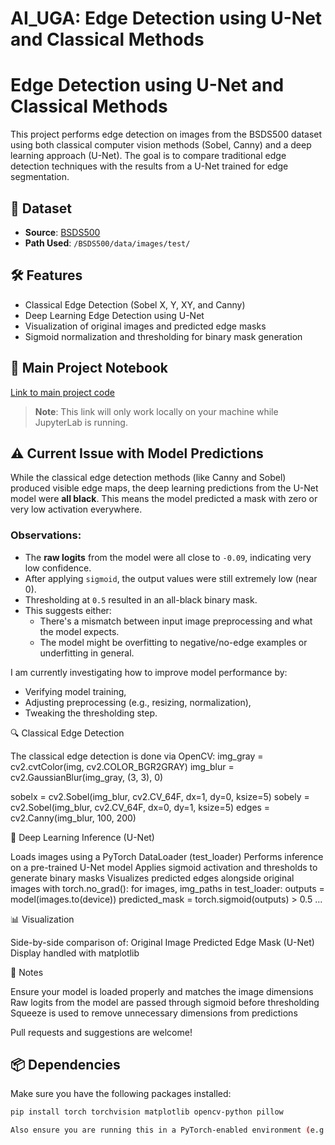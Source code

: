 # AI_UGA: Edge Detection using U-Net and Classical Methods
# Edge Detection using U-Net and Classical Methods

This project performs edge detection on images from the BSDS500 dataset using both classical computer vision methods (Sobel, Canny) and a deep learning approach (U-Net). The goal is to compare traditional edge detection techniques with the results from a U-Net trained for edge segmentation.

## 📁 Dataset

- **Source**: [BSDS500](https://www2.eecs.berkeley.edu/Research/Projects/CS/vision/bsds/)
- **Path Used**: `/BSDS500/data/images/test/`

## 🛠️ Features

- Classical Edge Detection (Sobel X, Y, XY, and Canny)
- Deep Learning Edge Detection using U-Net
- Visualization of original images and predicted edge masks
- Sigmoid normalization and thresholding for binary mask generation


## 🔗 Main Project Notebook
 [Link to main project code](http://localhost:8888/lab/tree/AI_UGA/AIUGA_assin1.ipynb)
 > **Note**: This link will only work locally on your machine while JupyterLab is running.

## ⚠️ Current Issue with Model Predictions

While the classical edge detection methods (like Canny and Sobel) produced visible edge maps, the deep learning predictions from the U-Net model were **all black**. This means the model predicted a mask with zero or very low activation everywhere.

### Observations:
- The **raw logits** from the model were all close to `-0.09`, indicating very low confidence.
- After applying `sigmoid`, the output values were still extremely low (near 0).
- Thresholding at `0.5` resulted in an all-black binary mask.
- This suggests either:
  - There's a mismatch between input image preprocessing and what the model expects.
  - The model might be overfitting to negative/no-edge examples or underfitting in general.

I am currently investigating how to improve model performance by:
- Verifying model training,
- Adjusting preprocessing (e.g., resizing, normalization),
- Tweaking the thresholding step.

🔍 Classical Edge Detection

The classical edge detection is done via OpenCV:
img_gray = cv2.cvtColor(img, cv2.COLOR_BGR2GRAY)
img_blur = cv2.GaussianBlur(img_gray, (3, 3), 0)

sobelx = cv2.Sobel(img_blur, cv2.CV_64F, dx=1, dy=0, ksize=5)
sobely = cv2.Sobel(img_blur, cv2.CV_64F, dx=0, dy=1, ksize=5)
edges = cv2.Canny(img_blur, 100, 200)

🧠 Deep Learning Inference (U-Net)

Loads images using a PyTorch DataLoader (test_loader)
Performs inference on a pre-trained U-Net model
Applies sigmoid activation and thresholds to generate binary masks
Visualizes predicted edges alongside original images
with torch.no_grad():
    for images, img_paths in test_loader:
        outputs = model(images.to(device))
        predicted_mask = torch.sigmoid(outputs) > 0.5
        ...

📊 Visualization

Side-by-side comparison of:
Original Image
Predicted Edge Mask (U-Net)
Display handled with matplotlib

📝 Notes

Ensure your model is loaded properly and matches the image dimensions
Raw logits from the model are passed through sigmoid before thresholding
Squeeze is used to remove unnecessary dimensions from predictions

Pull requests and suggestions are welcome!

## 📦 Dependencies
Make sure you have the following packages installed:
```bash
pip install torch torchvision matplotlib opencv-python pillow

Also ensure you are running this in a PyTorch-enabled environment (e.g., pytorch-env in JupyterLab).






